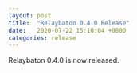 ```yaml
---
layout: post
title:  "Relaybaton 0.4.0 Release"
date:   2020-07-22 15:10:04 +0800
categories: release
---
```

Relaybaton 0.4.0 is now released.